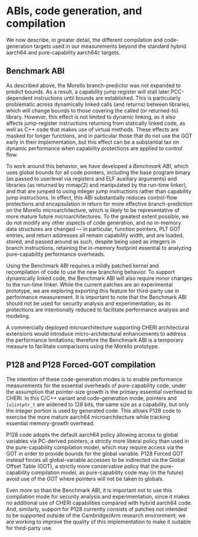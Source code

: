 # ABIs, code generation, and compilation

We now describe, in greater detail, the different compilation and
code-generation targets used in our measurements beyond the standard hybrid
aarch64 and pure-capability aarch64c targets.

## Benchmark ABI

As described above, the Morello branch-predictor was not expanded to predict
bounds.
As a result, a capability jump register will stall later PCC-dependent
instructions until bounds are established.
This is particularly problematic across dynamically linked calls (and returns)
between libraries, which will change bounds to those covering the called (or
returned-to) library.
However, this effect is not limited to dynamic linking, as it also affects
jump-register instructions returning from statically linked code, as well as
C++ code that makes use of virtual methods.
These effects are masked for longer functions, and in particular those that do
not use the GOT early in their implementation, but this effect can be a
substantial tax on dynamic performance when capability protections are applied
to control flow.

To work around this behavior, we have developed a *Benchmark ABI*, which uses
global bounds for all code pointers, including the base program binary (as
passed to userlevel via registers and ELF auxiliary arguments) and libraries
(as returned by mmap(2) and manipulated by the run-time linker), and that are
jumped to using integer jump instructions rather than capability jump
instructions.
In effect, this ABI substantially reduces control-flow protections and
encapsulation in return for more effective branch-prediction on the Morello
microarchitecture, which is likely to be representative of more mature future
microarchitectures.
To the greatest extent possible, we do not modify any other aspects of code
generation, and no in-memory data structures are changed &mdash; in
particular, function pointers, PLT GOT entries, and return addresses all
remain capability width, and are loaded, stored, and passed around as such,
despite being used as integers in branch instructions, retaining the in-memory
footprint essential to analyzing pure-capability performance overheads.

Using the Benchmark ABI requires a mildly patched kernel and recompilation of
code to use the new branching behavior.
To support dynamically linked code, the Benchmark ABI will also require minor
changes to the run-time linker.
While the current patches are an experimental prototype, we are exploring
exporting this feature for third-party use in performance measurement.
It is important to note that the Benchmark ABI should not be used for security
analysis and experimentation, as its protections are intentionally reduced to
facilitate performance analysis and modeling.

A commercially deployed microarchitecture supporting CHERI architectural
extensions would introduce micro-architectural enhancements to address the
performance limitations; therefore the Benchmark ABI is a temporary measure to
facilitate comparisons using the Morello prototype.

## P128 and P128 Forced-GOT compilation

The intention of these code-generation modes is to enable performance
measurements for the essential overheads of pure-capability code, under the
assumption that pointer-size growth is the primary essential overhead to
CHERI.
In this C/C++ variant and code-generation mode, pointers and `[u]intptr_t` are
widened to 128 bits, the same size as a capability, but only the integer
portion is used by generated code.
This allows P128 code to exercise the more mature aarch64 microarchitecture
while tracking essential memory-growth overhead.

P128 code adopts the default aarch64 policy allowing access to global
variables via PC-derived pointers, a strictly more liberal policy than used in
the pure-capability compilation model, which may require access via the GOT in
order to provide bounds for the global variable.
P128 Forced GOT instead forces all global-variable accesses to be indirected
via the Global Offset Table (GOT), a strictly more conservative policy that
the pure-capability compilation model, as pure-capability code may (in the
future) avoid use of the GOT where pointers will not be taken to globals.

Even more so than the Benchmark ABI, it is important not to use this
compilation mode for security analysis and experimentation, since it makes no
additional use of CHERI capabilities compared with hybrid aarch64 code.
And, similarly, support for P128 currently consists of patches not intended to
be supported outside of the Cambridge/Arm research environment; we are working
to improve the quality of this implementation to make it suitable for
third-party use.
